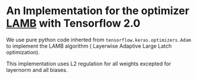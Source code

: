 # An Implementation for the optimizer [LAMB](https://arxiv.org/abs/1904.00962) with Tensorflow 2.0

We use pure python code inherted from `tensorflow.keras.optimizers.Adam` to implement the LAMB algorithm ( Layerwise Adaptive Large Latch optimization).

This implementation uses L2 regulation for all weights excepted for layernorm and all biases.
